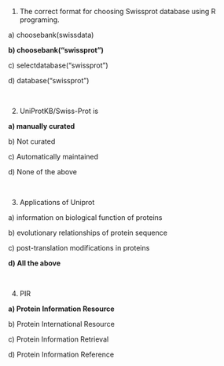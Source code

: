 
1.	 The correct format for choosing Swissprot database using R programing.

a)	choosebank(swissdata)

**b)	choosebank(“swissprot”)**

c)	selectdatabase(“swissprot”)

d)	database(“swissprot”)

&nbsp;


2.	UniProtKB/Swiss-Prot  is

**a)	manually curated**

b)	Not curated

c)	Automatically maintained

d)	None of the above


&nbsp;

3.	Applications of Uniprot

a)	information on biological function of proteins

b)	evolutionary relationships of protein sequence

c)	post-translation modifications in proteins

**d)	All the above**


&nbsp;


4.	 PIR

**a)	Protein Information Resource**

b)	Protein International Resource

c)	Protein Information Retrieval

d)	Protein Information Reference